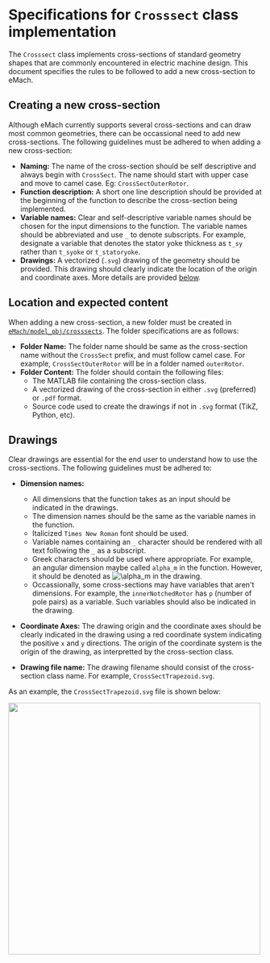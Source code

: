 # Specifications for `Crosssect` class implementation

The `Crosssect` class implements cross-sections of standard geometry shapes that are commonly encountered in electric machine design. This document specifies the rules to be followed to add a new cross-section to eMach.


## Creating a new cross-section

Although eMach currently supports several cross-sections and can draw most common geometries, there can be occassional need to add new cross-sections. 
The following guidelines must be adhered to when adding a new cross-section:

- **Naming:** The name of the cross-section should be self descriptive and always begin with `CrossSect`. The name should start with upper case and move to camel case. Eg: `CrossSectOuterRotor`.
- **Function description:** A short one line description should be provided at the beginning of the function to describe the cross-section being implemented.
- **Variable names:** Clear and self-descriptive variable names should be chosen for the input dimensions to the function. The variable names should be abbreviated and use `_` to denote subscripts. For example, designate a variable that denotes the stator yoke thickness as `t_sy` rather than `t_syoke` or `t_statoryoke`. 
- **Drawings:** A vectorized (`.svg`) drawing of the geometry should be provided. This drawing should clearly indicate the location of the origin and coordinate axes. More details are provided [below](./#drawings).

## Location and expected content

When adding a new cross-section, a new folder must be created in [`eMach/model_obj/crosssects`](./). 
The folder specifications are as follows:

- **Folder Name:** The folder name should be same as the cross-section name without the `CrossSect` prefix, and must follow camel case. For example, `CrossSectOuterRotor` will be in a folder named `outerRotor`.
- **Folder Content:** The folder should contain the following files:
  - The MATLAB file containing the cross-section class.
  - A vectorized drawing of the cross-section in either `.svg` (preferred) or `.pdf` format. 
   - Source code used to create the drawings if not in `.svg` format (TikZ, Python, etc).

## Drawings

Clear drawings are essential for the end user to understand how to use the cross-sections. The following guidelines must be adhered to:

- **Dimension names:** 
  - All dimensions that the function takes as an input should be indicated in the drawings. 
  - The dimension names should be the same as the variable names in the function.
  - Italicized `Times New Roman` font should be used.
  - Variable names containing an `_` character should be rendered with all text following the `_` as a subscript.
  - Greek characters should be used where appropriate. For example, an angular dimension maybe called `alpha_m` in the function. However, it should be denoted as <img src="https://latex.codecogs.com/gif.latex?\alpha_\text{m}" title="\alpha_m" /> in the drawing.
  - Occassionally, some cross-sections may have variables that aren't dimensions. For example, the `innerNotchedRotor` has `p` (number of pole pairs) as a variable. Such variables should also be indicated in the drawing.

- **Coordinate Axes:** The drawing origin and the coordinate axes should be clearly indicated in the drawing using a red coordinate system indicating the positive `x` and `y` directions. The origin of the coordinate system is the origin of the drawing, as interpretted by the cross-section class.

- **Drawing file name:** The drawing filename should consist of the cross-section class name. For example, `CrossSectTrapezoid.svg`.

As an example, the `CrossSectTrapezoid.svg` file is shown below:

<img src="./trapezoid/CrossSectTrapezoidDrawing.svg" width="500" height="500" />
